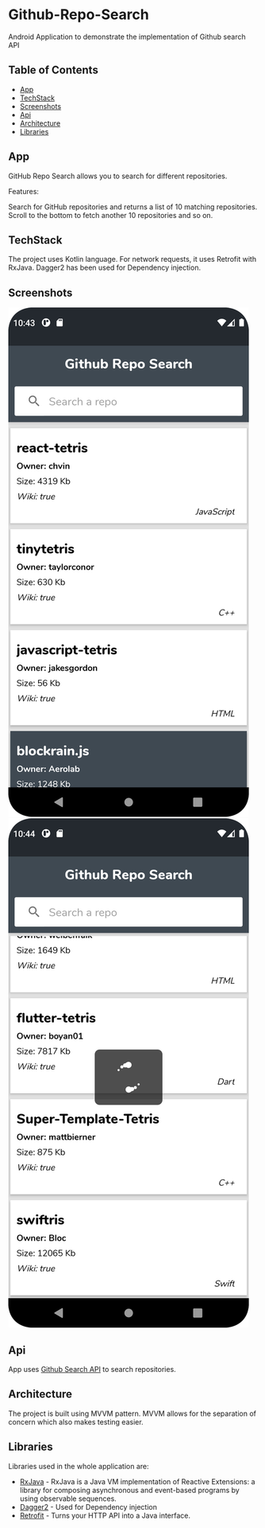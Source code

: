 # Github-Repo-Search
Android Application to demonstrate the implementation of Github search API

## Table of Contents

- [App](#app)
- [TechStack](#techstack)
- [Screenshots](#screenshots)
- [Api](#api)
- [Architecture](#architecture)
- [Libraries](#libraries)

## App
GitHub Repo Search allows you to search for different repositories.

Features:

Search for GitHub repositories and returns a list of 10 matching repositories.
Scroll to the bottom to fetch another 10 repositories and so on.

## TechStack
The project uses Kotlin language. For network requests, it uses Retrofit with RxJava.
Dagger2 has been used for Dependency injection.

## Screenshots
![Screenshot](screenshot_a.png)
![Screenshot](screenshot_b.png)

## Api
App uses [Github Search API](https://docs.github.com/en/rest/search#search-repositories) to search repositories.

## Architecture
The project is built using MVVM pattern. MVVM allows for the separation of concern which also makes testing easier.

## Libraries
Libraries used in the whole application are:

- [RxJava](https://github.com/ReactiveX/RxJava) - RxJava is a Java VM implementation of Reactive Extensions: a library for composing asynchronous and event-based programs by using observable sequences.
- [Dagger2](https://dagger.dev/dev-guide/) - Used for Dependency injection
- [Retrofit](https://square.github.io/retrofit/) - Turns your HTTP API into a Java interface.



